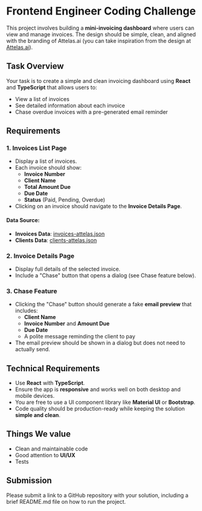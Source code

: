 # Frontend Engineer Coding Challenge

This project involves building a **mini-invoicing dashboard** where users can view and manage invoices. The design should be simple, clean, and aligned with the branding of Attelas.ai (you can take inspiration from the design at [Attelas.ai](https://attelas.ai)).

## Task Overview

Your task is to create a simple and clean invoicing dashboard using **React** and **TypeScript** that allows users to:
- View a list of invoices
- See detailed information about each invoice
- Chase overdue invoices with a pre-generated email reminder

## Requirements

### 1. Invoices List Page
- Display a list of invoices.
- Each invoice should show:
  - **Invoice Number**
  - **Client Name**
  - **Total Amount Due**
  - **Due Date**
  - **Status** (Paid, Pending, Overdue)
- Clicking on an invoice should navigate to the **Invoice Details Page**.

#### Data Source:
- **Invoices Data**: [invoices-attelas.json](https://attelasstorageoutlookdev.blob.core.windows.net/codetest/invoices-attelas.json)
- **Clients Data**: [clients-attelas.json](https://attelasstorageoutlookdev.blob.core.windows.net/codetest/clients-attelas.json)

### 2. Invoice Details Page
- Display full details of the selected invoice.
- Include a "Chase" button that opens a dialog (see Chase feature below).

### 3. Chase Feature
- Clicking the "Chase" button should generate a fake **email preview** that includes:
  - **Client Name**
  - **Invoice Number** and **Amount Due**
  - **Due Date**
  - A polite message reminding the client to pay
- The email preview should be shown in a dialog but does not need to actually send.

## Technical Requirements

- Use **React** with **TypeScript**.
- Ensure the app is **responsive** and works well on both desktop and mobile devices.
- You are free to use a UI component library like **Material UI** or **Bootstrap**.
- Code quality should be production-ready while keeping the solution **simple and clean**.

## Things We value

- Clean and maintainable code
- Good attention to **UI/UX**
- Tests

## Submission 
Please submit a link to a GitHub repository with your solution, including a brief README.md file on how to run the project. 
